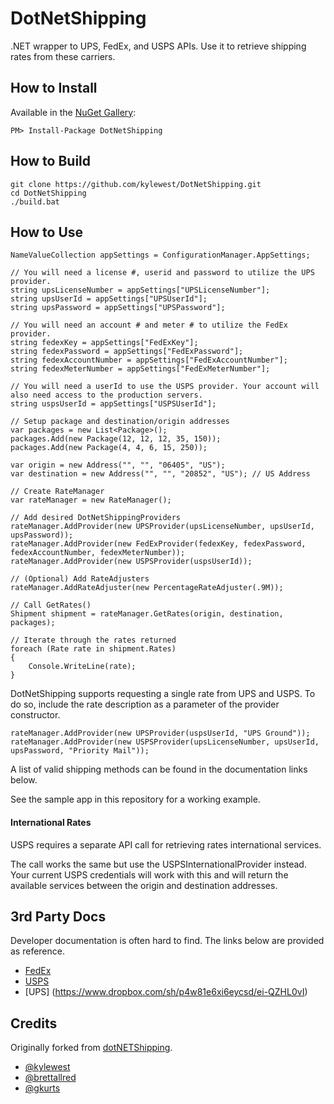 # DotNetShipping

.NET wrapper to UPS, FedEx, and USPS APIs. Use it to retrieve shipping rates from these carriers.


## How to Install

Available in the [NuGet Gallery](http://nuget.org/packages/DotNetShipping):

```
PM> Install-Package DotNetShipping
```


## How to Build

```
git clone https://github.com/kylewest/DotNetShipping.git
cd DotNetShipping
./build.bat
```


## How to Use

```CSharp
NameValueCollection appSettings = ConfigurationManager.AppSettings;

// You will need a license #, userid and password to utilize the UPS provider.
string upsLicenseNumber = appSettings["UPSLicenseNumber"];
string upsUserId = appSettings["UPSUserId"];
string upsPassword = appSettings["UPSPassword"];

// You will need an account # and meter # to utilize the FedEx provider.
string fedexKey = appSettings["FedExKey"];
string fedexPassword = appSettings["FedExPassword"];
string fedexAccountNumber = appSettings["FedExAccountNumber"];
string fedexMeterNumber = appSettings["FedExMeterNumber"];

// You will need a userId to use the USPS provider. Your account will also need access to the production servers.
string uspsUserId = appSettings["USPSUserId"];

// Setup package and destination/origin addresses
var packages = new List<Package>();
packages.Add(new Package(12, 12, 12, 35, 150));
packages.Add(new Package(4, 4, 6, 15, 250));

var origin = new Address("", "", "06405", "US");
var destination = new Address("", "", "20852", "US"); // US Address

// Create RateManager
var rateManager = new RateManager();

// Add desired DotNetShippingProviders
rateManager.AddProvider(new UPSProvider(upsLicenseNumber, upsUserId, upsPassword));
rateManager.AddProvider(new FedExProvider(fedexKey, fedexPassword, fedexAccountNumber, fedexMeterNumber));
rateManager.AddProvider(new USPSProvider(uspsUserId));

// (Optional) Add RateAdjusters
rateManager.AddRateAdjuster(new PercentageRateAdjuster(.9M));

// Call GetRates()
Shipment shipment = rateManager.GetRates(origin, destination, packages);

// Iterate through the rates returned
foreach (Rate rate in shipment.Rates)
{
	Console.WriteLine(rate);
}
```

DotNetShipping supports requesting a single rate from UPS and USPS.
To do so, include the rate description as a parameter of the provider constructor.
```CSHARP
rateManager.AddProvider(new UPSProvider(uspsUserId, "UPS Ground"));
rateManager.AddProvider(new USPSProvider(upsLicenseNumber, upsUserId, upsPassword, "Priority Mail"));
````
A list of valid shipping methods can be found in the documentation links below.

See the sample app in this repository for a working example.

#### International Rates
USPS requires a separate API call for retrieving rates international services.

The call works the same but use the USPSInternationalProvider instead. Your current USPS credentials will work with this and will return the available services between the origin and destination addresses.


## 3rd Party Docs

Developer documentation is often hard to find. The links below are provided as reference.

* [FedEx](https://rpmware.box.com/s/e1i8dultmit9x16jo1m1)
* [USPS](https://rpmware.box.com/s/cvrmikfhnpm25r4qmb3f)
* [UPS] (https://www.dropbox.com/sh/p4w81e6xi6eycsd/ei-QZHL0vI)

## Credits

Originally forked from [dotNETShipping](http://dotnetshipping.codeplex.com/).

* [@kylewest](https://github.com/kylewest)
* [@brettallred](https://github.com/brettallred)
* [@gkurts](https://github.com/gkurts)
